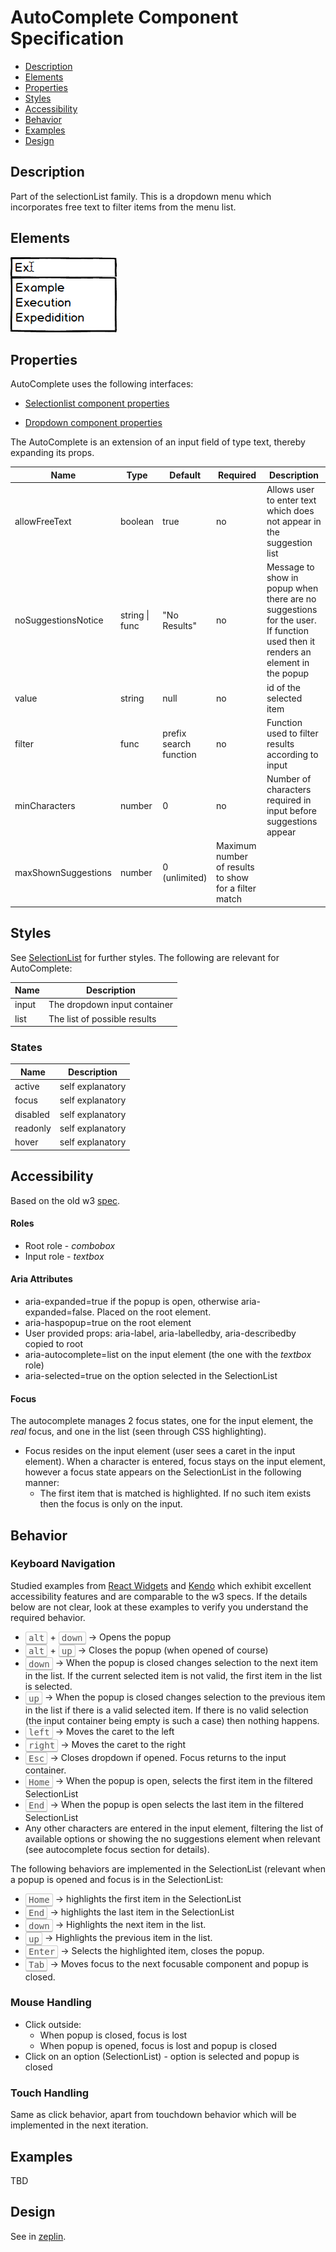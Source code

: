 # AutoComplete Component Specification

* [Description](#description)
* [Elements](#elements)
* [Properties](#properties)
* [Styles](#styles)
* [Accessibility](#accessibility)
* [Behavior](#behavior)
* [Examples](#examples)
* [Design](#design)

## Description
Part of the selectionList family. This is a dropdown menu which incorporates free text to filter items from the menu list.

## Elements

![Image of dropdown elements](./assets/autocomplete/AutoComplete.png)


## Properties

AutoComplete uses the following interfaces:

* [Selectionlist component properties](../selectionlist/selectionlist.md)

* [Dropdown component properties](../dropdown/dropdowns.md)

The AutoComplete is an extension of an input field of type text, thereby expanding its props.

| Name | Type | Default | Required | Description |
| -- | -- | -- | -- | -- |
| allowFreeText | boolean | true | no | Allows user to enter text which does not appear in the suggestion list |
| noSuggestionsNotice | string \| func | "No Results" | no | Message to show in popup when there are no suggestions for the user. If function used then it renders an element in the popup |
| value | string | null | no | id of the selected item |
| filter | func | prefix search function | no | Function used to filter results according to input |
| minCharacters | number | 0 | no | Number of characters required in input before suggestions appear |
| maxShownSuggestions | number | 0 (unlimited) | Maximum number of results to show for a filter match |


## Styles

See [SelectionList](../selectionlist/selectionlist.md) for further styles. The following are relevant for AutoComplete:

| Name | Description |
| -- | -- |
| input | The dropdown input container |
| list | The list of possible results |

### States

| Name | Description |
| -- | -- |
| active | self explanatory |
| focus | self explanatory |
| disabled | self explanatory |
| readonly | self explanatory |
| hover | self explanatory |

## Accessibility

Based on the old w3 [spec](https://rawgit.com/w3c/aria-practices/master/aria-practices-DeletedSectionsArchive.html#combobox).

#### Roles

* Root role - *combobox*
* Input role - *textbox*

#### Aria Attributes

* aria-expanded=true if the popup is open, otherwise aria-expanded=false. Placed on the root element.
* aria-haspopup=true on the root element
* User provided props: aria-label, aria-labelledby, aria-describedby copied to root
* aria-autocomplete=list on the input element (the one with the *textbox* role)
* aria-selected=true on the option selected in the SelectionList

#### Focus

The autocomplete manages 2 focus states, one for the input element, the *real* focus, and one in the list (seen through CSS highlighting).

* Focus resides on the input element (user sees a caret in the input element). When a character is entered, focus stays on the input element, however a focus state appears on the SelectionList in the following manner:
    * The first item that is matched is highlighted. If no such item exists then the focus is only on the input.
 

## Behavior

### Keyboard Navigation

Studied examples from [React Widgets](http://jquense.github.io/react-widgets/docs/#/dropdownlist?_k=p7z1pg) and [Kendo](http://demos.telerik.com/kendo-ui/dropdownlist/keyboard-navigation) which exhibit excellent accessibility features and are comparable to the w3 specs. If the details below are not clear, look at these examples to verify you understand the required behavior.

* <kbd style="display: inline-block; padding: .1em .3em; color: #555; vertical-align: middle; background-color: #fcfcfc; border: solid 1px #ccc;border-bottom-color: #bbb;border-radius: .2em;box-shadow: inset 0 -1px 0 #bbb;">alt</kbd> + <kbd style="display: inline-block; padding: .1em .3em; color: #555; vertical-align: middle; background-color: #fcfcfc; border: solid 1px #ccc;border-bottom-color: #bbb;border-radius: .2em;box-shadow: inset 0 -1px 0 #bbb;">down</kbd> -> Opens the popup
* <kbd style="display: inline-block; padding: .1em .3em; color: #555; vertical-align: middle; background-color: #fcfcfc; border: solid 1px #ccc;border-bottom-color: #bbb;border-radius: .2em;box-shadow: inset 0 -1px 0 #bbb;">alt</kbd>  + <kbd style="display: inline-block; padding: .1em .3em; color: #555; vertical-align: middle; background-color: #fcfcfc; border: solid 1px #ccc;border-bottom-color: #bbb;border-radius: .2em;box-shadow: inset 0 -1px 0 #bbb;">up</kbd> -> Closes the popup (when opened of course)
* <kbd style="display: inline-block; padding: .1em .3em; color: #555; vertical-align: middle; background-color: #fcfcfc; border: solid 1px #ccc;border-bottom-color: #bbb;border-radius: .2em;box-shadow: inset 0 -1px 0 #bbb;">down</kbd> -> When the popup is closed changes selection to the next item in the list. If the current selected item is not valid, the first item in the list is selected.
* <kbd style="display: inline-block; padding: .1em .3em; color: #555; vertical-align: middle; background-color: #fcfcfc; border: solid 1px #ccc;border-bottom-color: #bbb;border-radius: .2em;box-shadow: inset 0 -1px 0 #bbb;">up</kbd> -> When the popup is closed changes selection to the previous item in the list if there is a valid selected item. If there is no valid selection (the input container being empty is such a case) then nothing happens.
* <kbd style="display: inline-block; padding: .1em .3em; color: #555; vertical-align: middle; background-color: #fcfcfc; border: solid 1px #ccc;border-bottom-color: #bbb;border-radius: .2em;box-shadow: inset 0 -1px 0 #bbb;">left</kbd> -> Moves the caret to the left
* <kbd style="display: inline-block; padding: .1em .3em; color: #555; vertical-align: middle; background-color: #fcfcfc; border: solid 1px #ccc;border-bottom-color: #bbb;border-radius: .2em;box-shadow: inset 0 -1px 0 #bbb;">right</kbd> -> Moves the caret to the right
* <kbd style="display: inline-block; padding: .1em .3em; color: #555; vertical-align: middle; background-color: #fcfcfc; border: solid 1px #ccc;border-bottom-color: #bbb;border-radius: .2em;box-shadow: inset 0 -1px 0 #bbb;">Esc</kbd> -> Closes dropdown if opened. Focus returns to the input container.
* <kbd style="display: inline-block; padding: .1em .3em; color: #555; vertical-align: middle; background-color: #fcfcfc; border: solid 1px #ccc;border-bottom-color: #bbb;border-radius: .2em;box-shadow: inset 0 -1px 0 #bbb;">Home</kbd> -> When the popup is open, selects the first item in the filtered SelectionList
* <kbd style="display: inline-block; padding: .1em .3em; color: #555; vertical-align: middle; background-color: #fcfcfc; border: solid 1px #ccc;border-bottom-color: #bbb;border-radius: .2em;box-shadow: inset 0 -1px 0 #bbb;">End</kbd> -> When the popup is open selects the last item in the filtered SelectionList
* Any other characters are entered in the input element, filtering the list of available options or showing the no suggestions element when relevant (see autocomplete focus section for details).

The following behaviors are implemented in the SelectionList (relevant when a popup is opened and focus is in the SelectionList:

* <kbd style="display: inline-block; padding: .1em .3em; color: #555; vertical-align: middle; background-color: #fcfcfc; border: solid 1px #ccc;border-bottom-color: #bbb;border-radius: .2em;box-shadow: inset 0 -1px 0 #bbb;">Home</kbd> -> highlights the first item in the SelectionList
* <kbd style="display: inline-block; padding: .1em .3em; color: #555; vertical-align: middle; background-color: #fcfcfc; border: solid 1px #ccc;border-bottom-color: #bbb;border-radius: .2em;box-shadow: inset 0 -1px 0 #bbb;">End</kbd> -> highlights the last item in the SelectionList
* <kbd style="display: inline-block; padding: .1em .3em; color: #555; vertical-align: middle; background-color: #fcfcfc; border: solid 1px #ccc;border-bottom-color: #bbb;border-radius: .2em;box-shadow: inset 0 -1px 0 #bbb;">down</kbd> -> Highlights the next item in the list.
* <kbd style="display: inline-block; padding: .1em .3em; color: #555; vertical-align: middle; background-color: #fcfcfc; border: solid 1px #ccc;border-bottom-color: #bbb;border-radius: .2em;box-shadow: inset 0 -1px 0 #bbb;">up</kbd> -> Highlights the previous item in the list.
* <kbd style="display: inline-block; padding: .1em .3em; color: #555; vertical-align: middle; background-color: #fcfcfc; border: solid 1px #ccc;border-bottom-color: #bbb;border-radius: .2em;box-shadow: inset 0 -1px 0 #bbb;">Enter</kbd> -> Selects the highlighted item, closes the popup.
* <kbd style="display: inline-block; padding: .1em .3em; color: #555; vertical-align: middle; background-color: #fcfcfc; border: solid 1px #ccc;border-bottom-color: #bbb;border-radius: .2em;box-shadow: inset 0 -1px 0 #bbb;">Tab</kbd> -> Moves focus to the next focusable component and popup is closed.

### Mouse Handling

* Click outside:
  * When popup is closed, focus is lost
  * When popup is opened, focus is lost and popup is closed
* Click on an option (SelectionList) - option is selected and popup is closed

### Touch Handling

Same as click behavior, apart from touchdown behavior which will be implemented in the next iteration.

## Examples

TBD

## Design

See in [zeplin](https://app.zeplin.io/project/590ed391cb8bde641789e1cb/screen/5964cdbfd24b9b50926c8ed0).



